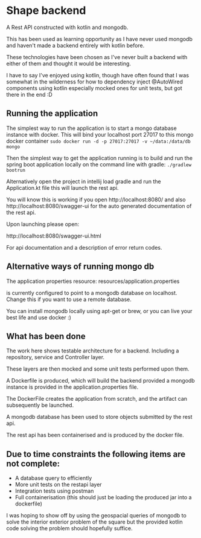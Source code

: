 # Shape backend

A Rest API constructed with kotlin and mongodb.

This has been used as learning opportunity as I have never used mongodb and haven't
made a backend entirely with kotlin before.

These technologies have been chosen as I've never built a backend with 
either of them and thought it would be interesting.

I have to say I've enjoyed using kotlin, though have often found that I was somewhat
in the wilderness for how to dependency inject @AutoWired components using kotlin
especially mocked ones for unit tests, but got there in the end :D

## Running the application
The simplest way to run the application is to start a mongo database instance with
docker.
This will bind your localhost port 27017 to this mongo docker container
`sudo docker run -d -p 27017:27017 -v ~/data:/data/db mongo`

Then the simplest way to get the application running is to build and 
run the spring boot application locally on the command line with gradle:
`./gradlew bootrun`

Alternatively open the project in intellij load gradle and run the Application.kt file
this will launch the rest api.

You will know this is working if you open http://localhost:8080/
and also http://localhost:8080/swagger-ui for the auto generated documentation of the rest api.

Upon launching please open:

http://localhost:8080/swagger-ui.html

For api documentation and a description of error 
return codes.

## Alternative ways of running mongo db
The application properties resource:
resources/application.properties

is currently configured to point to a mongodb database on localhost. Change this if you want to use
a remote database.

You can install mongodb locally using apt-get or brew, or you can live your 
best life and use docker :) 

## What has been done
The work here shows testable architecture for a backend.
Including a repository, service and Controller layer.

These layers are then mocked and some unit tests performed upon them.

A Dockerfile is produced, which will build  the backend provided a mongodb 
instance is provided in the application.properties file.

The DockerFile creates the application from scratch, and the artifact can
subsequently be launched.

A mongodb database has been used to store objects
submitted by the rest api.

The rest api has been containerised and is produced
by the docker file.

## Due to time constraints the following items are not complete:
- A database query to efficiently 
- More unit tests on the restapi layer
- Integration tests using postman
- Full containerisation (this should just be loading the produced jar into a dockerfile)
 
I was hoping to show off by using the geospacial queries of mongodb to solve the interior exterior problem of the square
but the provided kotlin code solving the problem should hopefully suffice.